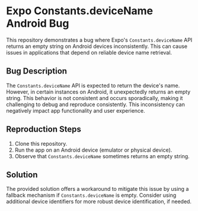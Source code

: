 # Expo Constants.deviceName Android Bug

This repository demonstrates a bug where Expo's `Constants.deviceName` API returns an empty string on Android devices inconsistently. This can cause issues in applications that depend on reliable device name retrieval.

## Bug Description

The `Constants.deviceName` API is expected to return the device's name. However, in certain instances on Android, it unexpectedly returns an empty string. This behavior is not consistent and occurs sporadically, making it challenging to debug and reproduce consistently.  This inconsistency can negatively impact app functionality and user experience.

## Reproduction Steps

1. Clone this repository.
2. Run the app on an Android device (emulator or physical device).
3. Observe that `Constants.deviceName` sometimes returns an empty string.

## Solution

The provided solution offers a workaround to mitigate this issue by using a fallback mechanism if `Constants.deviceName` is empty.   Consider using additional device identifiers for more robust device identification, if needed. 